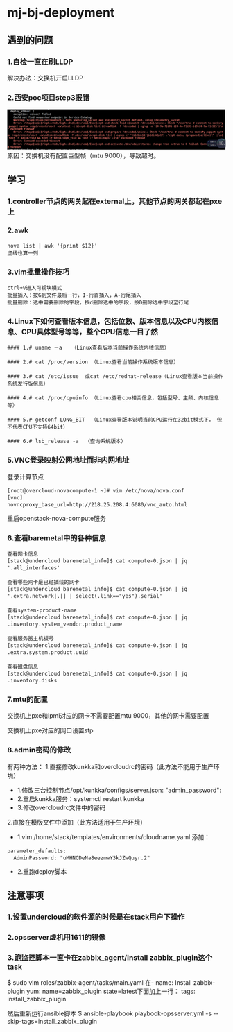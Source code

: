 # mj-bj-deployment

## 遇到的问题

### 1.自检一直在刷LLDP

解决办法：交换机开启LLDP

### 2.西安poc项目step3报错
![](/assets/step3_error.png)
原因：交换机没有配置巨型帧（mtu 9000），导致超时。

## 学习

### 1.controller节点的网关起在external上，其他节点的网关都起在pxe上

### 2.awk

```
nova list | awk '{print $12}'
虚线也算一列
```

### 3.vim批量操作技巧

```
ctrl+v进入可视块模式
批量插入：按G到文件最后一行，I-行首插入，A-行尾插入
批量删除：选中需要删除的字段，按d删除选中的字段，按D删除选中字段至行尾
```

### 4.Linux下如何查看版本信息，包括位数、版本信息以及CPU内核信息、CPU具体型号等等，整个CPU信息一目了然

```
#### 1.# uname －a   （Linux查看版本当前操作系统内核信息）

#### 2.# cat /proc/version （Linux查看当前操作系统版本信息）

#### 3.# cat /etc/issue  或cat /etc/redhat-release（Linux查看版本当前操作系统发行版信息）

#### 4.# cat /proc/cpuinfo （Linux查看cpu相关信息，包括型号、主频、内核信息等）

#### 5.# getconf LONG_BIT  （Linux查看版本说明当前CPU运行在32bit模式下， 但不代表CPU不支持64bit）

#### 6.# lsb_release -a  （查询系统版本）
```

### 5.VNC登录映射公网地址而非内网地址

登录计算节点

```
[root@overcloud-novacompute-1 ~]# vim /etc/nova/nova.conf
[vnc]
novncproxy_base_url=http://218.25.208.4:6080/vnc_auto.html
```

重启openstack-nova-compute服务

### 6.查看baremetal中的各种信息

```
查看网卡信息
[stack@undercloud baremetal_info]$ cat compute-0.json | jq '.all_interfaces' 

查看哪些网卡是已经插线的网卡
[stack@undercloud baremetal_info]$ cat compute-0.json | jq '.extra.network|.[] | select(.link=="yes").serial'

查看system-product-name
[stack@undercloud baremetal_info]$ cat compute-0.json | jq .inventory.system_vendor.product_name

查看服务器主机板号
[stack@undercloud baremetal_info]$ cat compute-0.json | jq .extra.system.product.uuid

查看磁盘信息
[stack@undercloud baremetal_info]$ cat compute-0.json | jq .inventory.disks
```

### 7.mtu的配置

交换机上pxe和ipmi对应的网卡不需要配置mtu 9000，其他的网卡需要配置

交换机上pxe对应的网口设置stp

### 8.admin密码的修改
有两种方法：
1.直接修改kunkka和overcloudrc的密码（此方法不能用于生产环境）
* 1.修改三台控制节点/opt/kunkka/configs/server.json:  "admin_password":
* 2.重启kunkka服务：systemctl restart kunkka
* 3.修改overcloudrc文件中的密码

2.直接在模版文件中添加（此方法适用于生产环境）
* 1.vim /home/stack/templates/environments/cloudname.yaml
添加：
```
parameter_defaults:
  AdminPassword: "uMHNCDeNa8eezmwY3kJZwQuyr.2"
```
* 2.重跑deploy脚本

## 注意事项

### 1.设置undercloud的软件源的时候是在stack用户下操作

### 2.opsserver虚机用1611的镜像

### 3.跑监控脚本一直卡在zabbix_agent/install zabbix_plugin这个task
$ sudo vim roles/zabbix-agent/tasks/main.yaml
在- name: Install zabbix-plugin
  yum: name=zabbix_plugin state=latest下面加上一行：
tags: install_zabbix_plugin

然后重新运行ansible脚本
$ ansible-playbook playbook-opsserver.yml -s --skip-tags=install_zabbix_plugin



